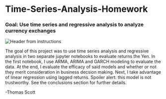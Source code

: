 # Time-Series-Analysis-Homework
### Goal: Use time series and regressive analysis to analyze currency exchanges
![Header from instructions](https://github.com/ThomasJScott3/Time-Series-Analysis-Homework/blob/main/Images/unit-10-readme-photo.png)

The goal of this project was to use time series analysis and regressive analysis in two separate jupyter notebooks to evaluate returns the Yen. In the first notebook, I use ARMA, ARIMA and GARCH modeling to evaluate the data. At the end, I evaluate the efficacy of said models and whether or not they merit consideration in business decsion making. Next, I take advantage of linear regression using lagged returns. Spoiler alert: this model is not trustworthy. See the conclusions section for further details.

-Thomas Scott
